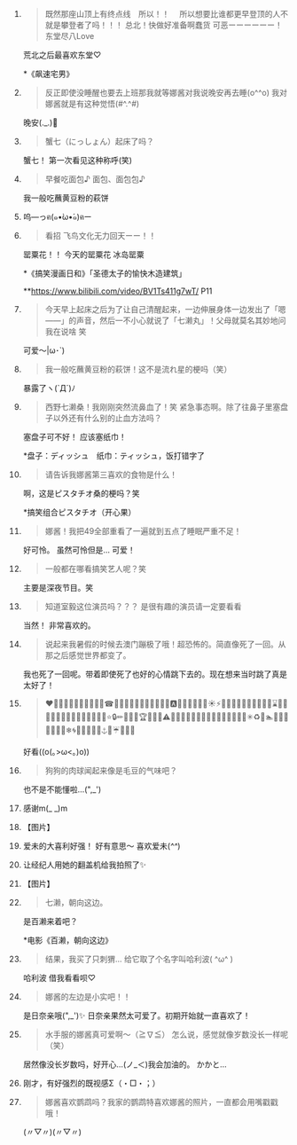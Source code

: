 1. > 既然那座山顶上有终点线　所以！！　 所以想要比谁都更早登顶的人不就是攀登者了吗！！！ 总北！快做好准备啊蠢货 可恶ーーーーーー！ 东堂尽八Love

   荒北之后最喜欢东堂♡

   *《飙速宅男》

2. > 反正即使没睡醒也要去上班那我就等娜酱对我说晚安再去睡(o^^o) 我对娜酱就是有这种觉悟(#^.^#)

   晚安(._.)🌙

3. > 蟹七（にっしょん）起床了吗？

   蟹七！ 第一次看见这种称呼(笑)

4. > 早餐吃面包♪ 面包、面包包♪

   我一般吃蘸黄豆粉的萩饼

5. 呜—っฅ(๑•̀ω•́๑)ฅー

6. > 看招 飞鸟文化无力回天ーー！！

   罂粟花！！  今天的罂粟花 冰岛罂粟

   *《搞笑漫画日和》「圣德太子的愉快木造建筑」

   **https://www.bilibili.com/video/BV1Ts411g7wT/  P11

7. > 今天早上起床之后为了让自己清醒起来，一边伸展身体一边发出了「嗯——」的声音，然后一不小心就说了「七濑丸」！父母就莫名其妙地问我在说啥 笑

   可爱〜|ω･`)

8. > 我一般吃蘸黄豆粉的萩饼！这不是流れ星的梗吗（笑）

   暴露了ヽ(`Д´)ﾉ

9. > 西野七濑桑！我刚刚突然流鼻血了！笑 紧急事态啊。除了往鼻子里塞盘子以外还有什么别的止血方法吗？

   塞盘子可不好！ 应该塞纸巾！

   *盘子：ディッシュ　纸巾：ティッシュ，饭打错字了

10. > 请告诉我娜酱第三喜欢的食物是什么！

    啊，这是ピスタチオ桑的梗吗？笑

    *搞笑组合ピスタチオ（开心果）

11. > 娜酱！我把49全部重看了一遍就到五点了睡眠严重不足！

    好可怜。  虽然可怜但是… 可爱！

12. > 一般都在哪看搞笑艺人呢？笑

    主要是深夜节目。笑

13. > 知道室毅这位演员吗？？？ 是很有趣的演员请一定要看看

    当然！ 非常喜欢的。

14. > 说起来我暑假的时候去澳门蹦极了哦！超恐怖的。简直像死了一回。从那之后感觉世界都变了。

    我也死了一回呢。带着即使死了也好的心情跳下去的。现在想来当时跳了真是太好了！

15. > ❤👠💄💋🐞👹👺🐾🌹🎒🎈☎💉📕📛🍣🍎🍒🍉🍓💌⏰🚗🅰🚩😡💥🔥👘🐹☀⚡🍯🎃🎻🎸🏀🍹🔑🍕🍤🍊⌛🌅⛵✨😚🌟💫👑👝💛📔🐱🐤🌼🌛⭐🔒✏📒🎺🎷🏆🍦🍌🚕⚠🔱🌽🍏👒👗🐸🐢🍀🍃🌴🔋📗🎾⛳🌴✳♻🎿🏊💦💧🎽💙💎🐬🐳❄🌀🎐🎠💠🏧🔷⚓🎵☔🔮👾🍇

    好看((o(｡>ω<｡)o))

16. > 狗狗的肉球闻起来像是毛豆的气味吧？

    也不是不能懂啦…(",_')

17. 感谢m(_ _)m

18. 【图片】

19. 爱未的大喜利好强！ 好有意思〜 喜欢爱未(*^^*)

20. 让经纪人用她的翻盖机给我拍照了✨

21. 【图片】

22. > 七濑，朝向这边。

    是百濑来着吧？

    *电影《百濑，朝向这边》

23. > 结果，我买了只刺猬… 给它取了个名字叫哈利波( ^ω^ )

    哈利波 借我看看呗♡

24. > 娜酱的左边是小实吧！！

    是日奈亲哦(",_')✨ 日奈亲果然太可爱了。初期开始就一直喜欢了！

25. > 水手服的娜酱真可爱啊〜（≧∇≦） 怎么说，感觉就像岁数没长一样呢（笑）

    居然像没长岁数吗，好开心…(ノ_＜)我会加油的。 かかと…

26. 刚才，有好强烈的既视感Σ（・□・；）

27. > 娜酱喜欢鹦鹉吗？我家的鹦鹉特喜欢娜酱的照片，一直都会用嘴戳戳哦！

    (〃▽〃)(〃▽〃)
